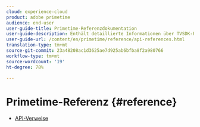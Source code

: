 ```yaml
---
cloud: experience-cloud
product: adobe primetime
audience: end-user
user-guide-title: Primetime-Referenzdokumentation
user-guide-description: Enthält detaillierte Informationen über TVSDK-Funktionen, Datenstrukturen und andere Programmkonstrukte.
user-guide-url: /content/en/primetime/reference/api-references.html
translation-type: tm+mt
source-git-commit: 23a48208ac1d3625ae7d925ab6bfba8f2a980766
workflow-type: tm+mt
source-wordcount: '19'
ht-degree: 78%

---
```



# Primetime-Referenz {#reference}

+ [API-Verweise](api-references.md)

